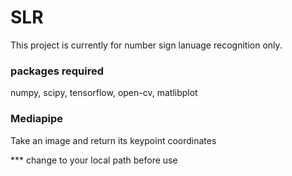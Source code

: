# SLR
This project is currently for number sign lanuage recognition only. 

### packages required
numpy, scipy, tensorflow, open-cv, matlibplot

### Mediapipe
Take an image and return its keypoint coordinates

*** change to your local path before use

